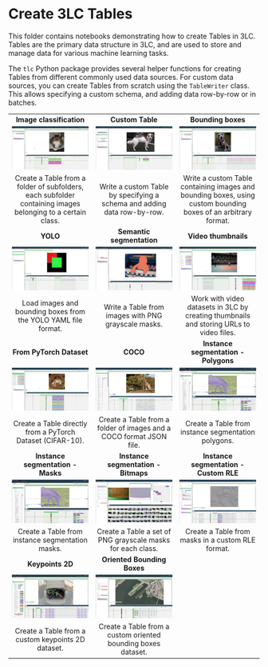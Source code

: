 # Create 3LC Tables

This folder contains notebooks demonstrating how to create Tables in 3LC. Tables are the primary data structure in 3LC, and are used to store and manage data for various machine learning tasks.

The `tlc` Python package provides several helper functions for creating Tables from different commonly used data sources. For custom data sources, you can create Tables from scratch using the `TableWriter` class. This allows specifying a custom schema, and adding data row-by-row or in batches.

|                        |                        |                        |
|:----------:|:----------:|:----------:|
| **Image classification** | **Custom Table** | **Bounding boxes** |
| [![img][image-classification-img]][image-classification-link] | [![custom][custom-img]][custom-link]   | [![bb][bb-img]][bb-link]                 |
| Create a Table from a folder of subfolders, each subfolder containing images belonging to a certain class. | Write a custom Table by specifying a schema and adding data row-by-row. | Write a custom Table containing images and bounding boxes, using custom bounding boxes of an arbitrary format. |
| **YOLO** | **Semantic segmentation**  | **Video thumbnails** |
| [![yolo][yolo-img]][yolo-link] | [![semseg][semseg-img]][semseg-link] | [![video][video-img]][video-link] |
| Load images and bounding boxes from the YOLO YAML file format. | Write a Table from images with PNG grayscale masks. | Work with video datasets in 3LC by creating thumbnails and storing URLs to video files. |
| **From PyTorch Dataset** | **COCO** | **Instance segmentation - Polygons** |
| [![torch][torch-img]][torch-link] | [![coco][coco-img]][coco-link] | [![instance-segmentation][instance-segmentation-img]][instance-segmentation-polygons-link] |
| Create a Table directly from a PyTorch Dataset (CIFAR-10). | Create a Table from a folder of images and a COCO format JSON file. | Create a Table from instance segmentation polygons.|
| **Instance segmentation - Masks** | **Instance segmentation - Bitmaps** | **Instance segmentation - Custom RLE** |
| [![instance-segmentation][instance-segmentation-img]][instance-segmentation-masks-link] | [![instance-segmentation][instance-segmentation-bitmaps-img]][instance-segmentation-bitmaps-link] | [![instance-segmentation][instance-segmentation-custom-rle-img]][instance-segmentation-custom-rle-link]
| Create a Table from instance segmentation masks. | Create a Table a set of PNG grayscale masks for each class. | Create a Table from masks in a custom RLE format. |
| **Keypoints 2D** | **Oriented Bounding Boxes** |  |
| [![keypoints-2d][keypoints-2d-img]][keypoints-2d-link] | [![oriented-bboxes][oriented-bboxes-img]][oriented-bboxes-link] |  |
| Create a Table from a custom keypoints 2D dataset. | Create a Table from a custom oriented bounding boxes dataset. |  |

[image-classification-img]: ../images/create-image-classification-table.jpg
[image-classification-link]: create-image-classification-table.ipynb
[custom-img]: ../images/create-custom-table.jpg
[custom-link]: create-custom-table.ipynb
[bb-img]: ../images/create-bb-table.jpg
[bb-link]: create-bb-table.ipynb
[yolo-img]: ../images/create-yolo-table.png
[yolo-link]: create-yolo-table.ipynb
[semseg-img]: ../images/ade-20-semseg.jpg
[semseg-link]: create-semantic-segmentation-table.ipynb
[video-img]: ../images/create-video-thumbnail-table.jpg
[video-link]: create-video-thumbnail-table.ipynb
[torch-img]: ../images/from-torch.png
[torch-link]: create-table-from-torch.ipynb
[coco-img]: ../images/coco.jpg
[coco-link]: create-table-from-coco.ipynb
[instance-segmentation-img]: ../images/instance-segmentation.jpg
[instance-segmentation-polygons-link]: create-instance-segmentation-polygons-table.ipynb
[instance-segmentation-masks-link]: create-instance-segmentation-masks-table.ipynb
[instance-segmentation-bitmaps-link]: create-instance-segmentations-from-masks.ipynb
[instance-segmentation-custom-rle-link]: create-instance-segmentations-from-custom.ipynb
[instance-segmentation-custom-rle-img]: ../images/cell-segmentations.jpg
[instance-segmentation-bitmaps-img]: ../images/LIACi.jpg
[keypoints-2d-img]: ../images/animalpose.png
[keypoints-2d-link]: create-custom-keypoints-table.ipynb
[oriented-bboxes-img]: ../images/hrsc2016-ms.png
[oriented-bboxes-link]: create-custom-obb-table.ipynb

